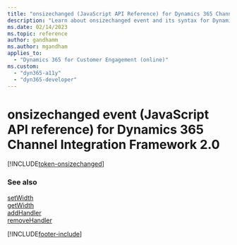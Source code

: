 ```yaml
---
title: "onsizechanged (JavaScript API Reference) for Dynamics 365 Channel Integration Framework 2.0 | MicrosoftDocs"
description: "Learn about onsizechanged event and its syntax for Dynamics 365 Channel Integration Framework 2.0."
ms.date: 02/14/2023
ms.topic: reference
author: gandhamm
ms.author: mgandham
applies_to: 
  - "Dynamics 365 for Customer Engagement (online)"
ms.custom: 
  - "dyn365-a11y"
  - "dyn365-developer"
---
```


# onsizechanged event (JavaScript API reference) for Dynamics 365 Channel Integration Framework 2.0

[!INCLUDE[token-onsizechanged](../../../../shared/token-onsizechanged.md)]

### See also

[setWidth](../../../../v1/develop/reference/microsoft-ciframework/setWidth.md)  
[getWidth](../../../../v1/develop/reference/microsoft-ciframework/getWidth.md)  
[addHandler](../../../../v1/develop/reference/microsoft-ciframework/addHandler.md)  
[removeHandler](../../../../v1/develop/reference/microsoft-ciframework/removeHandler.md)  



[!INCLUDE[footer-include](../../../../../includes/footer-banner.md)]
